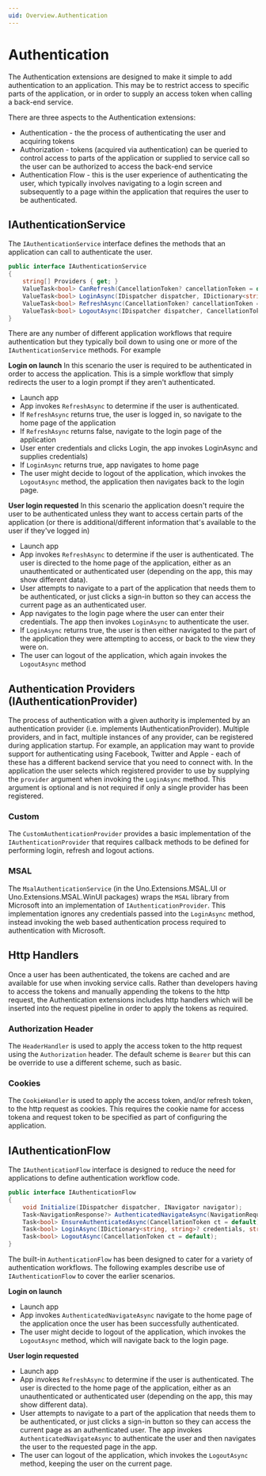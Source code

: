 ```yaml
---
uid: Overview.Authentication
---
```

# Authentication

The Authentication extensions are designed to make it simple to add authentication to an application. This may be to restrict access to specific parts of the application, or in order to supply an access token when calling a back-end service. 

There are three aspects to the Authentication extensions:
- Authentication - the the process of authenticating the user and acquiring tokens
- Authorization - tokens (acquired via authentication) can be queried to control access to parts of the application or supplied to service call so the user can be authorized to access the back-end service
- Authentication Flow - this is the user experience of authenticating the user, which typically involves navigating to a login screen and subsequently to a page within the application that requires the user to be authenticated.

## IAuthenticationService

The `IAuthenticationService` interface defines the methods that an application can call to authenticate the user.  

````csharp
public interface IAuthenticationService
{
	string[] Providers { get; }
	ValueTask<bool> CanRefresh(CancellationToken? cancellationToken = default);
	ValueTask<bool> LoginAsync(IDispatcher dispatcher, IDictionary<string, string>? credentials = default, string? provider = null, CancellationToken? cancellationToken = default);
	ValueTask<bool> RefreshAsync(CancellationToken? cancellationToken = default);
	ValueTask<bool> LogoutAsync(IDispatcher dispatcher, CancellationToken? cancellationToken = default);
}
````
There are any number of different application workflows that require authentication but they typically boil down to using one or more of the `IAuthenticationService` methods. For example

**Login on launch**
In this scenario the user is required to be authenticated in order to access the application. This is a simple workflow that simply redirects the user to a login prompt if they aren't authenticated.
-   Launch app
-   App invokes `RefreshAsync` to determine if the user is authenticated. 
-   If `RefreshAsync` returns true, the user is logged in, so navigate to the home page of the application
-   If `RefreshAsync` returns false, navigate to the login page of the application
-   User enter credentials and clicks Login, the app invokes LoginAsync and supplies credentials)
-   If `LoginAsync` returns true, app navigates to home page
-   The user might decide to logout of the application, which invokes the `LogoutAsync` method, the application then navigates back to the login page.

**User login requested**
In this scenario the application doesn't require the user to be authenticated unless they want to access certain parts of the application (or there is additional/different information that's available to the user if they've logged in)
-   Launch app
-   App invokes `RefreshAsync` to determine if the user is authenticated. The user is directed to the home page of the application, either as an unauthenticated or authenticated user (depending on the app, this may show different data).
-   User attempts to navigate to a part of the application that needs them to be authenticated, or just clicks a sign-in button so they can access the current page as an authenticated user.
-   App navigates to the login page where the user can enter their credentials. The app then invokes `LoginAsync` to authenticate the user.
-   If `LoginAsync` returns true, the user is then either navigated to the part of the application they were attempting to access, or back to the view they were on.
-   The user can logout of the application, which again invokes the `LogoutAsync` method

## Authentication Providers (IAuthenticationProvider)

The process of authentication with a given authority is implemented by an authentication provider (i.e. implements IAuthenticationProvider). Multiple providers, and in fact, multiple instances of any provider, can be registered during application startup. For example, an application may want to provide support for authenticating using Facebook, Twitter and Apple - each of these has a different backend service that you need to connect with. In the application the user selects which registered provider to use by supplying the `provider` argument when invoking the `LoginAsync` method. This argument is optional and is not required if only a single provider has been registered.

### Custom
The `CustomAuthenticationProvider` provides a basic implementation of the `IAuthenticationProvider` that requires callback methods to be defined for performing login, refresh and logout actions. 

### MSAL
The `MsalAuthenticationService` (in the Uno.Extensions.MSAL.UI or Uno.Extensions.MSAL.WinUI packages) wraps the `MSAL` library from Microsoft into an implementation of `IAuthenticationProvider`. This implementation ignores any credentials passed into the `LoginAsync` method, instead invoking the web based authentication process required to authentication with Microsoft.

## Http Handlers
Once a user has been authenticated, the tokens are cached and are available for use when invoking service calls. Rather than developers having to access the tokens and manually appending the tokens to the http request, the Authentication extensions includes http handlers which will be inserted into the request pipeline in order to apply the tokens as required.

### Authorization Header
The `HeaderHandler` is used to apply the access token to the http request using the `Authorization` header. The default scheme is `Bearer` but this can be override to use a different scheme, such as basic.

### Cookies
The `CookieHandler` is used to apply the access token, and/or refresh token, to the http request as cookies. This requires the cookie name for access tokena and request token to be specified as part of configuring the application.

## IAuthenticationFlow
The `IAuthenticationFlow` interface is designed to reduce the need for applications to define authentication workflow code. 
```csharp
public interface IAuthenticationFlow
{
	void Initialize(IDispatcher dispatcher, INavigator navigator);
	Task<NavigationResponse?> AuthenticatedNavigateAsync(NavigationRequest request, INavigator? navigator = default, CancellationToken ct = default);
	Task<bool> EnsureAuthenticatedAsync(CancellationToken ct = default);
	Task<bool> LoginAsync(IDictionary<string, string>? credentials, string? provider = null, CancellationToken ct = default);
	Task<bool> LogoutAsync(CancellationToken ct = default);
}
```

The built-in `AuthenticationFlow` has been designed to cater for a variety of authentication workflows. The following examples describe use of `IAuthenticationFlow` to cover the earlier scenarios.  

**Login on launch**
-   Launch app
-   App invokes `AuthenticatedNavigateAsync` navigate to the home page of the application once the user has been successfully authenticated. 
-   The user might decide to logout of the application, which invokes the `LogoutAsync` method, which will navigate back to the login page.

**User login requested**
-   Launch app
-   App invokes `RefreshAsync` to determine if the user is authenticated. The user is directed to the home page of the application, either as an unauthenticated or authenticated user (depending on the app, this may show different data).
-   User attempts to navigate to a part of the application that needs them to be authenticated, or just clicks a sign-in button so they can access the current page as an authenticated user. The app invokes `AuthenticatedNavigateAsync` to authenticate the user and then navigates the user to the requested page in the app.
-   The user can logout of the application, which invokes the `LogoutAsync` method, keeping the user on the current page.


